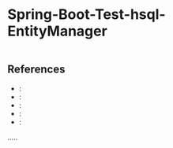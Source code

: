 Spring-Boot-Test-hsql-EntityManager
===================================

```
```



References
----------
- []( ""):
- []( ""):
- []( ""):
- []( ""):
- []( ""):



.....

